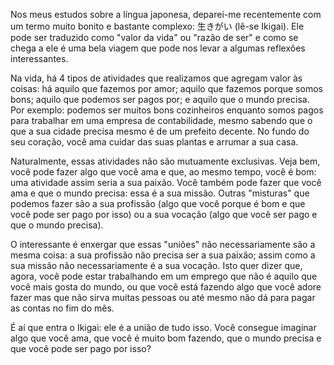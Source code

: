 Nos meus estudos sobre a língua japonesa, deparei-me recentemente com um termo muito bonito e bastante complexo: 生きがい (lê-se Ikigai). Ele pode ser traduzido como "valor da vida" ou "razão de ser" e como se chega a ele é uma bela viagem que pode nos levar a algumas reflexões interessantes.

Na vida, há 4 tipos de atividades que realizamos que agregam valor às coisas: há aquilo que fazemos por amor; aquilo que fazemos porque somos bons; aquilo que podemos ser pagos por; e aquilo que o mundo precisa. Por exemplo: podemos ser muitos bons cozinheiros enquanto somos pagos para trabalhar em uma empresa de contabilidade, mesmo sabendo que o que a sua cidade precisa mesmo é de um prefeito decente. No fundo do seu coração, você ama cuidar das suas plantas e arrumar a sua casa.

Naturalmente, essas atividades não são mutuamente exclusivas. Veja bem, você pode fazer algo que você ama e que, ao mesmo tempo, você é bom: uma atividade assim seria a sua paixão. Você também pode fazer que você ama e que o mundo precisa: essa é a sua missão. Outras "misturas" que podemos fazer são a sua profissão (algo que você porque é bom e que você pode ser pago por isso) ou a sua vocação (algo que você ser pago e que o mundo precisa).

O interessante é enxergar que essas "uniões" não necessariamente são a mesma coisa: a sua profissão não precisa ser a sua paixão; assim como a sua missão não necessariamente é a sua vocação. Isto quer dizer que, agora, você pode estar trabalhando em um emprego que não é aquilo que você mais gosta do mundo, ou que você está fazendo algo que você adore fazer mas que não sirva muitas pessoas ou até mesmo não dá para pagar as contas no fim do mês.

É aí que entra o Ikigai: ele é a união de tudo isso. Você consegue imaginar algo que você ama, que você é muito bom fazendo, que o mundo precisa e que você pode ser pago por isso?

